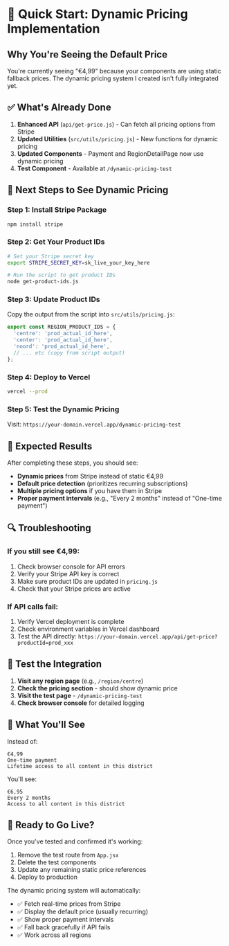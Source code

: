 # 🚀 Quick Start: Dynamic Pricing Implementation

## Why You're Seeing the Default Price

You're currently seeing "€4,99" because your components are using static fallback prices. The dynamic pricing system I created isn't fully integrated yet.

## ✅ What's Already Done

1. **Enhanced API** (`api/get-price.js`) - Can fetch all pricing options from Stripe
2. **Updated Utilities** (`src/utils/pricing.js`) - New functions for dynamic pricing
3. **Updated Components** - Payment and RegionDetailPage now use dynamic pricing
4. **Test Component** - Available at `/dynamic-pricing-test`

## 🔧 Next Steps to See Dynamic Pricing

### Step 1: Install Stripe Package
```bash
npm install stripe
```

### Step 2: Get Your Product IDs
```bash
# Set your Stripe secret key
export STRIPE_SECRET_KEY=sk_live_your_key_here

# Run the script to get product IDs
node get-product-ids.js
```

### Step 3: Update Product IDs
Copy the output from the script into `src/utils/pricing.js`:

```javascript
export const REGION_PRODUCT_IDS = {
  'centre': 'prod_actual_id_here',
  'center': 'prod_actual_id_here',
  'noord': 'prod_actual_id_here',
  // ... etc (copy from script output)
};
```

### Step 4: Deploy to Vercel
```bash
vercel --prod
```

### Step 5: Test the Dynamic Pricing
Visit: `https://your-domain.vercel.app/dynamic-pricing-test`

## 🎯 Expected Results

After completing these steps, you should see:

- **Dynamic prices** from Stripe instead of static €4,99
- **Default price detection** (prioritizes recurring subscriptions)
- **Multiple pricing options** if you have them in Stripe
- **Proper payment intervals** (e.g., "Every 2 months" instead of "One-time payment")

## 🔍 Troubleshooting

### If you still see €4,99:
1. Check browser console for API errors
2. Verify your Stripe API key is correct
3. Make sure product IDs are updated in `pricing.js`
4. Check that your Stripe prices are active

### If API calls fail:
1. Verify Vercel deployment is complete
2. Check environment variables in Vercel dashboard
3. Test the API directly: `https://your-domain.vercel.app/api/get-price?productId=prod_xxx`

## 📱 Test the Integration

1. **Visit any region page** (e.g., `/region/centre`)
2. **Check the pricing section** - should show dynamic price
3. **Visit the test page** - `/dynamic-pricing-test`
4. **Check browser console** for detailed logging

## 🎨 What You'll See

Instead of:
```
€4,99
One-time payment
Lifetime access to all content in this district
```

You'll see:
```
€6,95
Every 2 months
Access to all content in this district
```

## 🚀 Ready to Go Live?

Once you've tested and confirmed it's working:

1. Remove the test route from `App.jsx`
2. Delete the test components
3. Update any remaining static price references
4. Deploy to production

The dynamic pricing system will automatically:
- ✅ Fetch real-time prices from Stripe
- ✅ Display the default price (usually recurring)
- ✅ Show proper payment intervals
- ✅ Fall back gracefully if API fails
- ✅ Work across all regions 